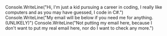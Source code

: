 Console.WriteLine("Hi, I'm just a kid pursuing a career in coding, I really like computers and as you may have guessed, I code in C#.")
Console.WriteLine("My email will be below if you need me for anything. (UNLIKELY)")
Console.WriteLine("Not putting my email here, because I don't want to put my real email here, nor do I want to check any more.")
